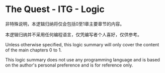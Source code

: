 # The Quest - ITG - Logic

非特殊说明，本逻辑归纳将仅会包括0至1章主要章节的内容。

本逻辑归纳并不采用任何编程语言，仅凭编写者个人喜好，仅供参考。

Unless otherwise specified, this logic summary will only cover the content of the main chapters 0 to 1.

This logic summary does not use any programming language and is based on the author's personal preference and is for reference only.


